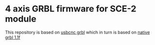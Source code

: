 # 4 axis GRBL firmware for SCE-2 module

This repository is based on [usbcnc grbl](https://github.com/usbcnc/grbl) which in turn is based on [native grbl 1.1f](https://github.com/gnea/grbl)<br>
